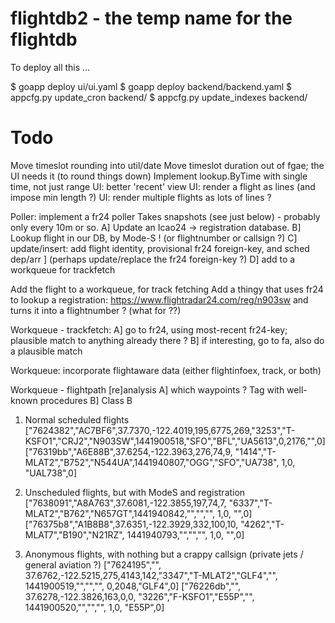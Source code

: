 # flightdb2 - the temp name for the flightdb

To deploy all this ...

$ goapp deploy              ui/ui.yaml
$ goapp deploy              backend/backend.yaml
$ appcfg.py update_cron     backend/
$ appcfg.py update_indexes  backend/


# Todo

Move timeslot rounding into util/date
Move timeslot duration out of fgae; the UI needs it (to round things down)
Implement lookup.ByTime with single time, not just range
UI: better 'recent' view
UI: render a flight as lines (and impose min length ?)
UI: render multiple flights as lots of lines ?

Poller: implement a fr24 poller
  Takes snapshots (see just below) - probably only every 10m or so.
  A] Update an Icao24 -> registration database.
  B] Lookup flight in our DB, by Mode-S ! (or flightnumber or callsign ?)
  C] update/insert: add flight identity, provisional fr24 foreign-key, and sched dep/arr
   ] (perhaps update/replace the fr24 foreign-key ?)
  D] add to a workqueue for trackfetch

  Add the flight to a workqueue, for track fetching
  Add a thingy that uses fr24 to lookup a registration: https://www.flightradar24.com/reg/n903sw
   and turns it into a flightnumber ? (what for ??)

Workqueue - trackfetch:
  A] go to fr24, using most-recent fr24-key; plausible match to anything already there ?
  B] if interesting, go to fa, also do a plausible match

Workqueue: incorporate flightaware data (either flightinfoex, track, or both)

Workqueue - flightpath [re]analysis
  A] which waypoints ? Tag with well-known procedures
  B] Class B

1. Normal scheduled flights
["7624382","AC7BF6",37.7370,-122.4019,195,6775,269,"3253","T-KSFO1","CRJ2","N903SW",1441900518,"SFO","BFL","UA5613",0,2176,"",0]
["76319bb","A6E88B",37.6254,-122.3963,276,74,9,    "1414","T-MLAT2","B752","N544UA",1441940807,"OGG","SFO","UA738", 1,0,   "UAL738",0]

2. Unscheduled flights, but with ModeS and registration
["7638091","A8A763",37.6081,-122.3855,197,74,7,    "6337","T-MLAT2","B762","N657GT",1441940842,"","","",            1,0,   "",0]
["76375b8","A1B8B8",37.6351,-122.3929,332,100,10,  "4262","T-MLAT7","B190","N21RZ", 1441940793,"","","",            1,0,   "",0]

3. Anonymous flights, with nothing but a crappy callsign (private jets / general aviation ?)
["7624195","",      37.6762,-122.5215,275,4143,142,"3347","T-MLAT2","GLF4","",      1441900519,"","","",            0,2048,"GLF4",0]
["76226db","",      37.6278,-122.3826,163,0,0,     "3226","F-KSFO1","E55P","",      1441900520,"","","",            1,0,   "E55P",0]




